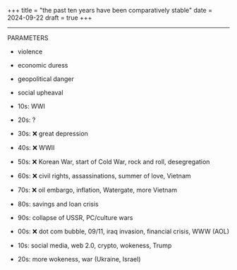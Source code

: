 +++
title = "the past ten years have been comparatively stable"
date = 2024-09-22
draft = true
+++

---

PARAMETERS
* violence
* economic duress
* geopolitical danger
* social upheaval

* 10s: WWI
* 20s: ?
* 30s: ❌ great depression
* 40s: ❌ WWII
* 50s: ❌ Korean War, start of Cold War, rock and roll, desegregation
* 60s: ❌ civil rights, assassinations, summer of love, Vietnam
* 70s: ❌ oil embargo, inflation, Watergate, more Vietnam
* 80s: savings and loan crisis
* 90s: collapse of USSR, PC/culture wars
* 00s: ❌ dot com bubble, 09/11, iraq invasion, financial crisis, WWW (AOL)
* 10s: social media, web 2.0, crypto, wokeness, Trump
* 20s: more wokeness, war (Ukraine, Israel)

